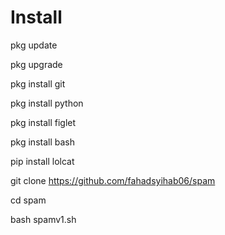 # Install
pkg update

pkg upgrade

pkg install git

pkg install python

pkg install figlet

pkg install bash

pip install lolcat

git clone https://github.com/fahadsyihab06/spam

cd spam

bash spamv1.sh
